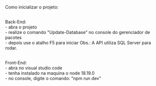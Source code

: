 Como inicializar o projeto:<br><br>

  Back-End:<br>
    - abra o projeto<br>
    - realize o comando "Update-Database" no console do gerenciador de pacotes <br>
    - depois use o atalho F5 para iniciar
    Obs.: A API utiliza SQL Server para rodar.<br><br>
    
  Front-End:<br>
    - abra no visual studio code<br>
    - tenha instalado na maquina o node 18.19.0<br>
    - no console, digite o comando: "npm run dev"<br>
